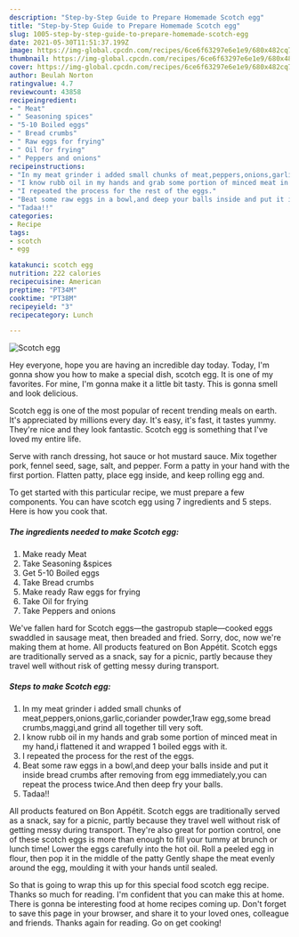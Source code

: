 ```yaml
---
description: "Step-by-Step Guide to Prepare Homemade Scotch egg"
title: "Step-by-Step Guide to Prepare Homemade Scotch egg"
slug: 1005-step-by-step-guide-to-prepare-homemade-scotch-egg
date: 2021-05-30T11:51:37.199Z
image: https://img-global.cpcdn.com/recipes/6ce6f63297e6e1e9/680x482cq70/scotch-egg-recipe-main-photo.jpg
thumbnail: https://img-global.cpcdn.com/recipes/6ce6f63297e6e1e9/680x482cq70/scotch-egg-recipe-main-photo.jpg
cover: https://img-global.cpcdn.com/recipes/6ce6f63297e6e1e9/680x482cq70/scotch-egg-recipe-main-photo.jpg
author: Beulah Norton
ratingvalue: 4.7
reviewcount: 43858
recipeingredient:
- " Meat"
- " Seasoning spices"
- "5-10 Boiled eggs"
- " Bread crumbs"
- " Raw eggs for frying"
- " Oil for frying"
- " Peppers and onions"
recipeinstructions:
- "In my meat grinder i added small chunks of meat,peppers,onions,garlic,coriander powder,1raw egg,some bread crumbs,maggi,and grind all together till very soft."
- "I know rubb oil in my hands and grab some portion of minced meat in my hand,i flattened it and wrapped 1 boiled eggs with it."
- "I repeated the process for the rest of the eggs."
- "Beat some raw eggs in a bowl,and deep your balls inside and put it inside bread crumbs after removing from egg immediately,you can repeat the process twice.And then deep fry your balls."
- "Tadaa!!"
categories:
- Recipe
tags:
- scotch
- egg

katakunci: scotch egg 
nutrition: 222 calories
recipecuisine: American
preptime: "PT34M"
cooktime: "PT38M"
recipeyield: "3"
recipecategory: Lunch

---
```



![Scotch egg](https://img-global.cpcdn.com/recipes/6ce6f63297e6e1e9/680x482cq70/scotch-egg-recipe-main-photo.jpg)

Hey everyone, hope you are having an incredible day today. Today, I'm gonna show you how to make a special dish, scotch egg. It is one of my favorites. For mine, I'm gonna make it a little bit tasty. This is gonna smell and look delicious.

Scotch egg is one of the most popular of recent trending meals on earth. It's appreciated by millions every day. It's easy, it's fast, it tastes yummy. They're nice and they look fantastic. Scotch egg is something that I've loved my entire life.

Serve with ranch dressing, hot sauce or hot mustard sauce. Mix together pork, fennel seed, sage, salt, and pepper. Form a patty in your hand with the first portion. Flatten patty, place egg inside, and keep rolling egg and.


To get started with this particular recipe, we must prepare a few components. You can have scotch egg using 7 ingredients and 5 steps. Here is how you cook that.

<!--inarticleads1-->

##### The ingredients needed to make Scotch egg:

1. Make ready  Meat
1. Take  Seasoning &amp;spices
1. Get 5-10 Boiled eggs
1. Take  Bread crumbs
1. Make ready  Raw eggs for frying
1. Take  Oil for frying
1. Take  Peppers and onions


We&#39;ve fallen hard for Scotch eggs—the gastropub staple—cooked eggs swaddled in sausage meat, then breaded and fried. Sorry, doc, now we&#39;re making them at home. All products featured on Bon Appétit. Scotch eggs are traditionally served as a snack, say for a picnic, partly because they travel well without risk of getting messy during transport. 

<!--inarticleads2-->

##### Steps to make Scotch egg:

1. In my meat grinder i added small chunks of meat,peppers,onions,garlic,coriander powder,1raw egg,some bread crumbs,maggi,and grind all together till very soft.
1. I know rubb oil in my hands and grab some portion of minced meat in my hand,i flattened it and wrapped 1 boiled eggs with it.
1. I repeated the process for the rest of the eggs.
1. Beat some raw eggs in a bowl,and deep your balls inside and put it inside bread crumbs after removing from egg immediately,you can repeat the process twice.And then deep fry your balls.
1. Tadaa!!


All products featured on Bon Appétit. Scotch eggs are traditionally served as a snack, say for a picnic, partly because they travel well without risk of getting messy during transport. They&#39;re also great for portion control, one of these scotch eggs is more than enough to fill your tummy at brunch or lunch time! Lower the eggs carefully into the hot oil. Roll a peeled egg in flour, then pop it in the middle of the patty Gently shape the meat evenly around the egg, moulding it with your hands until sealed. 

So that is going to wrap this up for this special food scotch egg recipe. Thanks so much for reading. I'm confident that you can make this at home. There is gonna be interesting food at home recipes coming up. Don't forget to save this page in your browser, and share it to your loved ones, colleague and friends. Thanks again for reading. Go on get cooking!
